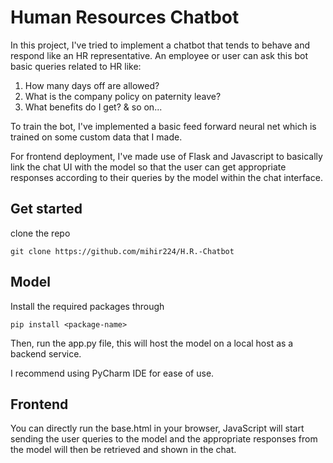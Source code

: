 # Human Resources Chatbot

In this project, I've tried to implement a chatbot that tends to behave and respond like an HR representative. An employee or user can ask this bot basic queries related to HR like:

1. How many days off are allowed?
2. What is the company policy on paternity leave?
3. What benefits do I get? 
& so on...

To train the bot, I've implemented a basic feed forward neural net which is trained on some custom data that I made. 

For frontend deployment, I've made use of Flask and Javascript to basically link the chat UI with the model so that the user can get appropriate responses according to their queries by the model within the chat interface. 

## Get started

clone the repo

`git clone https://github.com/mihir224/H.R.-Chatbot`

## Model

Install the required packages through 

`pip install <package-name>`

Then, run the app.py file, this will host the model on a local host as a backend service.

I recommend using PyCharm IDE for ease of use.

## Frontend

You can directly run the base.html in your browser, JavaScript will start sending the user queries to the model and the appropriate responses from the model will then be retrieved and shown in the chat.
